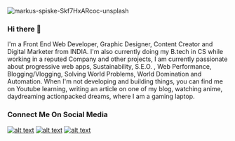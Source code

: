 ![markus-spiske-Skf7HxARcoc-unsplash](https://user-images.githubusercontent.com/54244847/105518553-70de5680-5cfe-11eb-89f7-6cf34ecd6163.jpg)

### Hi there 👋

<!--
**Anshuman1608/Anshuman1608** is a ✨ _special_ ✨ repository because its `README.md` (this file) appears on your GitHub profile.-->

I'm a Front End Web Developer, Graphic Designer, Content Creator and Digital Marketer from INDIA. I'm also currently doing my B.tech in CS while working in a reputed Company and other projects, I am currently passionate about progressive web apps, Sustainability, S.E.O. , Web Performance, Blogging/Vlogging, Solving World Problems, World Domination and Automation. When I'm not developing and building things, you can find me on Youtube learning, writing an article on one of my blog, watching anime, daydreaming actionpacked dreams, where I am a gaming laptop.

<!-- Please don't remove this: Grab your social icons from https://github.com/carlsednaoui/gitsocial -->


### Connect Me On Social Media
<!-- display the social media buttons in your README -->

[![alt text][1.1]][1]
[![alt text][2.1]][2]
[![alt text][6.1]][6]


<!-- links to social media icons -->
<!-- no need to change these -->

<!-- icons with padding -->

[1.1]: http://i.imgur.com/tXSoThF.png (twitter icon with padding)
[2.1]: http://i.imgur.com/P3YfQoD.png (facebook icon with padding)
[6.1]: http://i.imgur.com/0o48UoR.png (github icon with padding)

<!-- icons without padding -->

[1.2]: http://i.imgur.com/wWzX9uB.png (twitter icon without padding)
[2.2]: http://i.imgur.com/fep1WsG.png (facebook icon without padding)
[6.2]: http://i.imgur.com/9I6NRUm.png (github icon without padding)


<!-- links to your social media accounts -->
<!-- update these accordingly -->

[1]: http://www.twitter.com/anshumaan1608
[2]: http://www.facebook.com/anshuman945
[6]: http://www.github.com/anshuman1608

<!-- Please don't remove this: Grab your social icons from https://github.com/carlsednaoui/gitsocial -->
